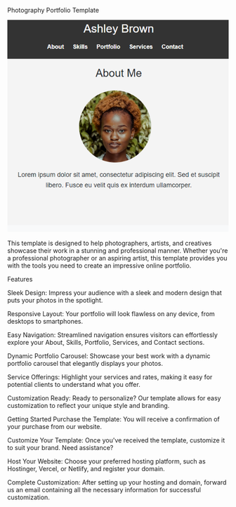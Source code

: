 Photography Portfolio Template

![Alt text](assets/img.png)

This template is designed to help photographers, artists, and creatives showcase their work in a stunning and professional manner. Whether you're a professional photographer or an aspiring artist, this template provides you with the tools you need to create an impressive online portfolio.

Features

Sleek Design: 
Impress your audience with a sleek and modern design that puts your photos in the spotlight.

Responsive Layout: 
Your portfolio will look flawless on any device, from desktops to smartphones.

Easy Navigation: 
Streamlined navigation ensures visitors can effortlessly explore your About, Skills, Portfolio, Services, and Contact sections.

Dynamic Portfolio Carousel: 
Showcase your best work with a dynamic portfolio carousel that elegantly displays your photos.

Service Offerings: 
Highlight your services and rates, making it easy for potential clients to understand what you offer.

Customization Ready: 
Ready to personalize? Our template allows for easy customization to reflect your unique style and branding.

Getting Started
Purchase the Template: 
You will receive a confirmation of your purchase from our website.

Customize Your Template: 
Once you've received the template, customize it to suit your brand. Need assistance?

Host Your Website: 
Choose your preferred hosting platform, such as Hostinger, Vercel, or Netlify, and register your domain.

Complete Customization: 
After setting up your hosting and domain, forward us an email containing all the necessary information for successful customization.
